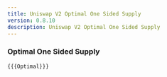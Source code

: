 ```yaml
---
title: Uniswap V2 Optimal One Sided Supply
version: 0.8.10
description: Uniswap V2 Optimal One Sided Supply
---
```


### Optimal One Sided Supply

```solidity
{{{Optimal}}}
```

